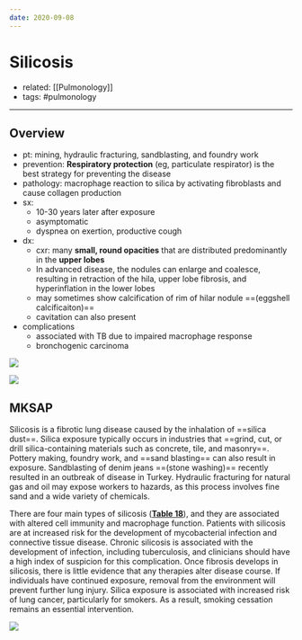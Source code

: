 ```yaml
---
date: 2020-09-08
---
```


# Silicosis

- related: [[Pulmonology]]
- tags: #pulmonology
---

## Overview

- pt: mining, hydraulic fracturing, sandblasting, and foundry work
- prevention: **Respiratory protection** (eg, particulate respirator) is the best strategy for preventing the disease
- pathology: macrophage reaction to silica by activating fibroblasts and cause collagen production
- sx:
	- 10-30 years later after exposure
	- asymptomatic
	- dyspnea on exertion, productive cough
- dx:
	- cxr: many **small, round opacities** that are distributed predominantly in the **upper lobes**
	- In advanced disease, the nodules can enlarge and coalesce, resulting in retraction of the hila, upper lobe fibrosis, and hyperinflation in the lower lobes
	- may sometimes show calcification of rim of hilar nodule ==(eggshell calcificaiton)==
	- cavitation can also present
- complications
	- associated with TB due to impaired macrophage response
	- bronchogenic carcinoma

![](https://photos.thisispiggy.com/file/wikiFiles/20200908203446_12.png)

![](https://photos.thisispiggy.com/file/wikiFiles/20200908203446_11.png)

## MKSAP

Silicosis is a fibrotic lung disease caused by the inhalation of ==silica dust==. Silica exposure typically occurs in industries that ==grind, cut, or drill silica-containing materials such as concrete, tile, and masonry==. Pottery making, foundry work, and ==sand blasting== can also result in exposure. Sandblasting of denim jeans ==(stone washing)== recently resulted in an outbreak of disease in Turkey. Hydraulic fracturing for natural gas and oil may expose workers to hazards, as this process involves fine sand and a wide variety of chemicals.

There are four main types of silicosis (**[Table 18](https://mksap18.acponline.org/app/topics/pm/tables/mk18_b_pm_t18)**), and they are associated with altered cell immunity and macrophage function. Patients with silicosis are at increased risk for the development of mycobacterial infection and connective tissue disease. Chronic silicosis is associated with the development of infection, including tuberculosis, and clinicians should have a high index of suspicion for this complication. Once fibrosis develops in silicosis, there is little evidence that any therapies alter disease course. If individuals have continued exposure, removal from the environment will prevent further lung injury. Silica exposure is associated with increased risk of lung cancer, particularly for smokers. As a result, smoking cessation remains an essential intervention.

![](https://photos.thisispiggy.com/file/wikiFiles/20220712072416.png)
